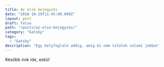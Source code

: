 ```yaml
---
title: Az első bejegyzés
date: "2018-10-29T11:45:00.000Z"
layout: post
draft: false
path: "/posts/az-elso-bejegyzes/"
category: "Gatsby"
tags:
  - "Gatsby"
description: "Egy helyfoglaló addig, amíg ki nem találok valami jobbat"
---
```


Később írok ide, eskü!

